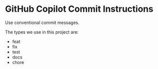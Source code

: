 # GitHub Copilot Commit Instructions

Use conventional commit messages.

The types we use in this project are:

- feat
- fix
- test
- docs
- chore
